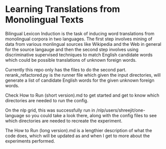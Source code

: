 # Learning Translations from Monolingual Texts

Bilingual Lexicon Induction is the task of inducing word translations from monolingual corpora in two languages. The first
step involves mining of data from various monlingual sources like Wikipedia and the Web in general for the source langauge
and then the second step involves using discriminative supervised techniques to match English candidate words which could 
be possible translations of unknown foreign words.

Currently this repo only has the files to do the second part. rerank_refactored.py is the runner file which given the input
directories, will generate a list of candidate English words for the given unknown foreign words.

Check How to Run (short version).md to get started and get to know which directories are needed to run the config.

On the nlp grid, this was successfully run in /nlp/users/shreejit/one-language so you could take a look there, along with the config files to see which directories are needed to recreate the experiment.

The How to Run (long version).md is a lengthier description of what the code does, which will be updated as and when I get to more about the experiments performed.